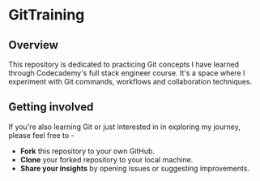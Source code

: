 # GitTraining

## Overview
This repository is dedicated to practicing Git concepts I have learned through Codecademy's full stack engineer course. It's a space where I experiment with Git commands, workflows and collaboration techniques. 

## Getting involved
If you're also learning Git or just interested in in exploring my journey, please feel free to - 
- **Fork** this repository to your own GitHub.
- **Clone** your forked repository to your local machine.
- **Share your insights** by opening issues or suggesting improvements.



